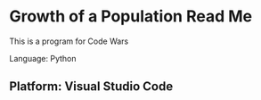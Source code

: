 # Growth of a Population Read Me

This is a program for Code Wars

Language: Python

Platform: Visual Studio Code
------------------